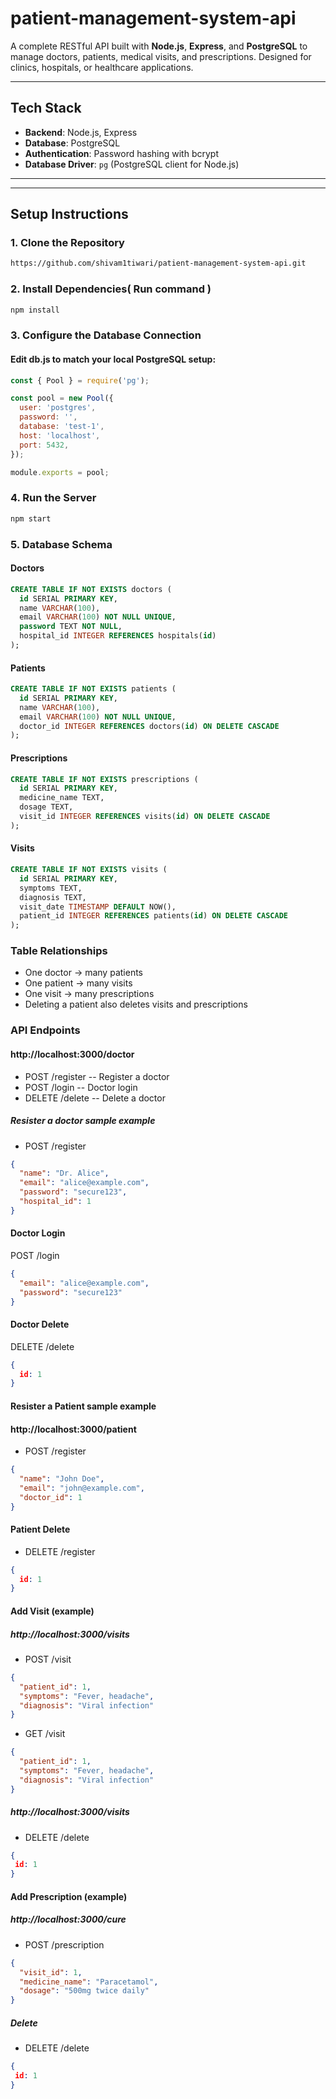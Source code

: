 # patient-management-system-api

A complete RESTful API built with **Node.js**, **Express**, and **PostgreSQL** to manage doctors, patients, medical visits, and prescriptions. Designed for clinics, hospitals, or healthcare applications.

---

## Tech Stack

- **Backend**: Node.js, Express
- **Database**: PostgreSQL
- **Authentication**: Password hashing with bcrypt
- **Database Driver**: `pg` (PostgreSQL client for Node.js)

---


---

## Setup Instructions

### 1. Clone the Repository

```bash
https://github.com/shivam1tiwari/patient-management-system-api.git
```
### 2. Install Dependencies( Run command )
```javascript
npm install
```
### 3. Configure the Database Connection
####  Edit db.js to match your local PostgreSQL setup:
```javascript
const { Pool } = require('pg');

const pool = new Pool({
  user: 'postgres',
  password: '',
  database: 'test-1',
  host: 'localhost',
  port: 5432,
});

module.exports = pool;
```
### 4. Run the Server
```bash
npm start
```
### 5. Database Schema
#### Doctors
```sql
CREATE TABLE IF NOT EXISTS doctors (
  id SERIAL PRIMARY KEY,
  name VARCHAR(100),
  email VARCHAR(100) NOT NULL UNIQUE,
  password TEXT NOT NULL,
  hospital_id INTEGER REFERENCES hospitals(id)
);

```
#### Patients
```sql
CREATE TABLE IF NOT EXISTS patients (
  id SERIAL PRIMARY KEY,
  name VARCHAR(100),
  email VARCHAR(100) NOT NULL UNIQUE,
  doctor_id INTEGER REFERENCES doctors(id) ON DELETE CASCADE
);
```
#### Prescriptions
```sql
CREATE TABLE IF NOT EXISTS prescriptions (
  id SERIAL PRIMARY KEY,
  medicine_name TEXT,
  dosage TEXT,
  visit_id INTEGER REFERENCES visits(id) ON DELETE CASCADE
);

```
#### Visits
```sql
CREATE TABLE IF NOT EXISTS visits (
  id SERIAL PRIMARY KEY,
  symptoms TEXT,
  diagnosis TEXT,
  visit_date TIMESTAMP DEFAULT NOW(),
  patient_id INTEGER REFERENCES patients(id) ON DELETE CASCADE
);

```
### Table Relationships
- One doctor → many patients
- One patient → many visits
- One visit → many prescriptions
- Deleting a patient also deletes visits and prescriptions

### API Endpoints
#### http://localhost:3000/doctor
- POST  /register -- Register a doctor
- POST  /login -- Doctor login
- DELETE  /delete -- Delete a doctor
##### Resister a doctor sample example
- POST /register
``` json
{
  "name": "Dr. Alice",
  "email": "alice@example.com",
  "password": "secure123",
  "hospital_id": 1
}
```
#### Doctor Login
POST /login
``` json
{
  "email": "alice@example.com",
  "password": "secure123"
}
```
#### Doctor Delete
DELETE /delete
``` json
{
  id: 1
}
```
#### Resister a Patient sample example
#### http://localhost:3000/patient
- POST /register
``` json
{
  "name": "John Doe",
  "email": "john@example.com",
  "doctor_id": 1
}
```
#### Patient Delete
- DELETE /register
``` json
{
  id: 1
}
```
####  Add Visit (example)
##### http://localhost:3000/visits

- POST /visit
``` json
{
  "patient_id": 1,
  "symptoms": "Fever, headache",
  "diagnosis": "Viral infection"
}
```
- GET /visit
``` json
{
  "patient_id": 1,
  "symptoms": "Fever, headache",
  "diagnosis": "Viral infection"
}
```
##### http://localhost:3000/visits
- DELETE /delete
``` json
{
 id: 1
}
```
####  Add Prescription (example)
##### http://localhost:3000/cure
- POST /prescription
``` json
{
  "visit_id": 1,
  "medicine_name": "Paracetamol",
  "dosage": "500mg twice daily"
}

```
##### Delete
- DELETE /delete
``` json
{
 id: 1
}

```



